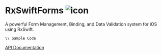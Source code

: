 # RxSwiftForms ![icon](https://user-images.githubusercontent.com/709283/32858974-cce8282a-ca12-11e7-944b-c8046156290b.png)
A powerful Form Management, Binding, and Data Validation system for iOS using RxSwift.

```
\\ Sample Code
```

[API Documentation](https://hmlongco.github.io/Resolver/Documentation/API/Classes/Resolver.html)
